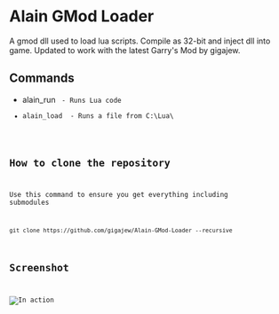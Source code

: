 # Alain GMod Loader
A gmod dll used to load lua scripts. Compile as 32-bit and inject dll into game. Updated to work with the latest Garry's Mod by gigajew.

## Commands
* alain_run <code> - Runs Lua code
* alain_load <filename> - Runs a file from C:\Lua\

## How to clone the repository
Use this command to ensure you get everything including submodules
```
git clone https://github.com/gigajew/Alain-GMod-Loader --recursive
```

## Screenshot
![In action](https://i.imgur.com/FCS643c.png)
